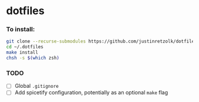# dotfiles

### To install:
```bash
git clone --recurse-submodules https://github.com/justinretzolk/dotfiles.git ~/.dotfiles
cd ~/.dotfiles
make install
chsh -s $(which zsh)
```

### TODO

-[ ] Global `.gitignore`
-[ ] Add spicetify configuration, potentially as an optional `make` flag
